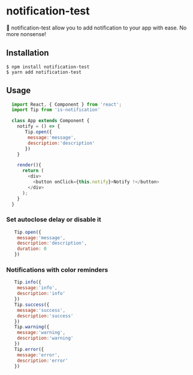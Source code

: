 # notification-test


🎉 notification-test allow you to add notification to your app with ease. No more nonsense!

## Installation

```
$ npm install notification-test
$ yarn add notification-test
```

## Usage

```javascript
  import React, { Component } from 'react';
  import Tip from 'is-notification'

  class App extends Component {
    notify = () => {
       Tip.open({
        message:'message',
        description:'description'
       })
    }

    render(){
      return (
        <div>
          <button onClick={this.notify}>Notify !</button>
        </div>
      );
    }
  }
```
### Set autoclose delay or disable it


```js
   Tip.open({
    message:'message',
    description:'description',
    duration: 0
   })
```

### Notifications with color reminders

```js
   Tip.info({
    message:'info',
    description:'info'
   })
   Tip.success({
    message:'success',
    description:'success'
   })
   Tip.warning({
    message:'warning',
    description:'warning'
   })
   Tip.error({
    message:'error',
    description:'error'
   })
```
